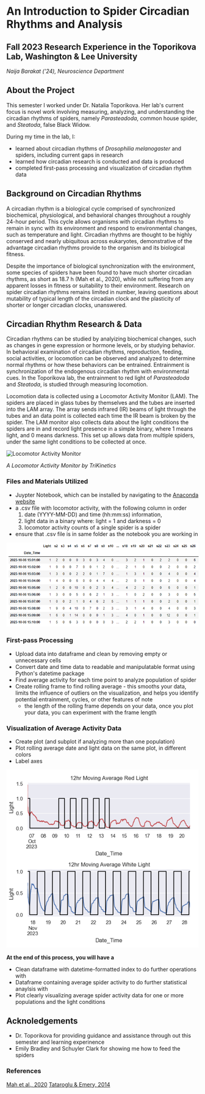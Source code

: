 # An Introduction to Spider Circadian Rhythms and Analysis
## Fall 2023 Research Experience in the Toporikova Lab, Washington & Lee University
*Naija Barakat ('24), Neuroscience Department*

## About the Project
This semester I worked under Dr. Natalia Toporikova. Her lab's current focus is novel work involving measuring, analyzing, and understanding the circadian rhythms of spiders, namely *Parasteadoda*, common house spider, and *Steatoda*, false Black Widow. 

During my time in the lab, I: 
- learned about circadian rhythms of *Drosophilia melanogaster* and spiders, including current gaps in research
- learned how circadian research is conducted and data is produced
- completed first-pass processing and visualization of circadian rhythm data

## Background on Circadian Rhythms
A circadian rhythm is a biological cycle comprised of synchronized biochemical, physiological, and behavioral changes throughout a roughly 24-hour period. This cycle allows organisms with circadian rhythms to remain in sync with its environment and respond to environmental changes, such as temperature and light. Circadian rhythms are thought to be highly conserved and nearly ubiquitous across eukaryotes, demonstrative of the advantage circadian rhythms provide to the organism and its biological fitness. 
  
Despite the importance of biological synchronization with the environment, some species of spiders have been found to have much shorter circadian rhythms, as short as 18.7 h (Mah et al., 2020), while not suffering from any apparent losses in fitness or suitability to their environment. Research on spider circadian rhythms remains limited in number, leaving questions about mutability of typical length of the circadian clock and the plasticity of shorter or longer circadian clocks, unanswered. 

## Circadian Rhythm Research & Data
Circadian rhythms can be studied by analyizing biochemical changes, such as changes in gene expression or hormone levels, or by studying behavior. In behavioral examination of circadian rhythms, reproduction, feeding, social activities, or locomotion can be observed and analyzed to determine normal rhythms or how these behaviors can be entrained. Entrainment is synchronization of the endogenous circadian rhythm with environmental cues. In the Toporikova lab, the entrainment to red light of *Parasteadoda* and *Steatoda*, is studied through measuring locomotion. 

Locomotion data is collected using a Locomotor Activity Monitor (LAM). The spiders are placed in glass tubes by themselves and the tubes are inserted into the LAM array. The array sends infrared (IR) beams of light through the tubes and an data point is collected each time the IR beam is broken by the spider. The LAM monitor also collects data about the light conditions the spiders are in and record light presence in a simple binary, where 1 means light, and 0 means darkness. This set up allows data from multiple spiders, under the same light conditions to be collected at once.

![Locomotor Activity Monitor](https://github.com/Toporikova-Lab/Spider-Circadian-Activity/assets/148475054/d80e59d3-9c4b-4b12-a40f-9fd625dfd4dd)

*A Locomotor Activity Monitor by TriKinetics*

### Files and Materials Utilized
* Juypter Notebook, which can be installed by navigating to the [Anaconda website](https://www.anaconda.com/download)
* a .csv file with locomotor activity, with the following column in order
  1. date (YYYY-MM-DD) and time (hh:mm:ss) information,
  2. light data in a binary where: light = 1 and darkness = 0
  3. locomotor activity counts of a single spider is a spider
* ensure that .csv file is in same folder as the notebook you are working in

![Example .csv file structure](https://github.com/Toporikova-Lab/Spider-Circadian-Activity/blob/main/Fall%202023/Naija/An%20Introduction%20to%20Spider%20Circadian%20Rhythms%20and%20Analysis/2Capture.PNG)

### First-pass Processing
* Upload data into dataframe and clean by removing empty or unnecessary cells
* Convert date and time data to readable and manipulatable format using Python's datetime package
* Find average activity for each time point to analyze population of spider
* Create rolling frame to find rolling average - this smooths your data, limits the influence of outliers on the visualization, and helps you identify potential entrainment, cycles, or other features of note
  - the length of the rolling frame depends on your data, once you plot your data, you can experiment with the frame length

### Visualization of Average Activity Data
* Create plot (and subplot if analyzing more than one population)
* Plot rolling average date and light data on the same plot, in different colors
* Label axes

![Final Result](https://github.com/Toporikova-Lab/Spider-Circadian-Activity/blob/main/Fall%202023/Naija/An%20Introduction%20to%20Spider%20Circadian%20Rhythms%20and%20Analysis/3Capture.PNG)

**At the end of this process, you will have a**
* Clean dataframe with datetime-formatted index to do further operations with
* Dataframe containing average spider activity to do further statistical anaylsis with
* Plot clearly visualizing average spider activity data for one or more populations and the light conditions

## Acknoledgements
* Dr. Toporikova for providing guidance and assistance through out this semester and learning experinence
* Emily Bradley and Schuyler Clark for showing me how to feed the spiders

### References
[Mah et al., 2020](https://link.springer.com/article/10.1007/s00359-020-01412-y)
[Tataroglu & Emery, 2014](https://www.sciencedirect.com/science/article/pii/S1046202314000024?via%3Dihub)
